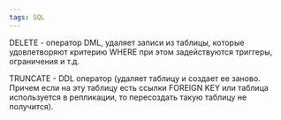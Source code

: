 ```yaml
---
tags: SQL
--- 
```

DELETE - оператор DML, удаляет записи из таблицы, которые удовлетворяют критерию WHERE при этом задействуются триггеры, ограничения и т.д.

TRUNCATE - DDL оператор (удаляет таблицу и создает ее заново. Причем если на эту таблицу есть ссылки FOREIGN KEY или таблица используется в репликации, то пересоздать такую таблицу не получится).
